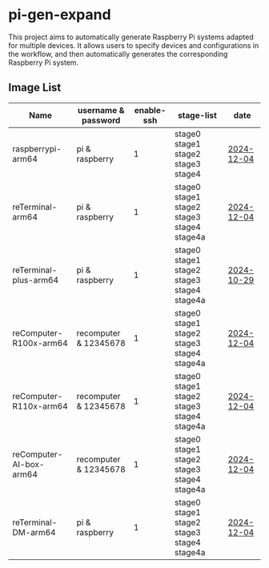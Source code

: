 # pi-gen-expand

This project aims to automatically generate Raspberry Pi systems adapted for multiple devices. It allows users to specify devices and configurations in the workflow, and then automatically generates the corresponding Raspberry Pi system.

## Image List

| Name                  |   username & password   | enable-ssh |                 stage-list                  |      date      |
|-----------------------|-------------------------|------------|---------------------------------------------|----------------|
| raspberrypi-arm64     | pi & raspberry          | 1          | stage0 stage1 stage2 stage3 stage4          | [2024-12-04](https://github.com/Seeed-Studio/pi-gen-expand/releases/download/v1.0.9/Raspbian-raspberrypi-arm64.zip)|
| reTerminal-arm64      | pi & raspberry          | 1          | stage0 stage1 stage2 stage3 stage4 stage4a  | [2024-12-04](https://github.com/Seeed-Studio/pi-gen-expand/releases/download/v1.0.9/Raspbian-reTerminal-arm64.zip)|
| reTerminal-plus-arm64 | pi & raspberry          | 1          | stage0 stage1 stage2 stage3 stage4 stage4a  | [2024-10-29](https://github.com/Seeed-Studio/pi-gen-expand/releases/download/v1.0.6/Raspbian-reTerminal-plus-arm64.zip)|
| reComputer-R100x-arm64 | recomputer & 12345678   | 1          | stage0 stage1 stage2 stage3 stage4 stage4a  | [2024-12-04](https://github.com/Seeed-Studio/pi-gen-expand/releases/download/v1.0.9/Raspbian-reComputer-R100x-arm64.zip)|
| reComputer-R110x-arm64 | recomputer & 12345678   | 1          | stage0 stage1 stage2 stage3 stage4 stage4a  | [2024-12-04](https://github.com/Seeed-Studio/pi-gen-expand/releases/download/v1.0.9/Raspbian-reComputer-R110x-arm64.zip)|
| reComputer-AI-box-arm64 | recomputer & 12345678   | 1          | stage0 stage1 stage2 stage3 stage4 stage4a  | [2024-12-04](https://github.com/Seeed-Studio/pi-gen-expand/releases/download/v1.0.9/Raspbian-reComputer-AI-box-arm64.zip)|
| reTerminal-DM-arm64   | pi & raspberry          | 1          | stage0 stage1 stage2 stage3 stage4 stage4a  | [2024-12-04](https://github.com/Seeed-Studio/pi-gen-expand/releases/download/v1.0.9/Raspbian-reTerminal-DM-arm64.zip) |

